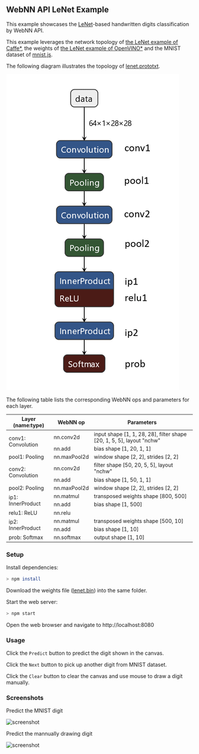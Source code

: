 ## WebNN API LeNet Example
This example showcases the [LeNet](http://yann.lecun.com/exdb/publis/pdf/lecun-01a.pdf)-based handwritten digits classification by WebNN API.

This example leverages the network topology of [the LeNet example of Caffe*](https://github.com/BVLC/caffe/tree/master/examples/mnist), the weights of [the LeNet example of OpenVINO*](https://github.com/openvinotoolkit/openvino/tree/2020/inference-engine/samples/ngraph_function_creation_sample) and the MNIST dataset of [mnist.js](https://github.com/cazala/mnist).

The following diagram illustrates the topology of [lenet.prototxt](https://github.com/BVLC/caffe/blob/master/examples/mnist/lenet.prototxt).

![topology](topology.png)

The following table lists the corresponding WebNN ops and parameters for each layer.

<table>
    <thead>
        <tr>
            <th>Layer (name:type)</th>
            <th>WebNN op</th>
            <th>Parameters</th>
        </tr>
    </thead>
    <tbody>
        <tr>
            <td rowspan=2>conv1: Convolution</td>
            <td>nn.conv2d</td>
            <td>input shape [1, 1, 28, 28], filter shape [20, 1, 5, 5], layout "nchw"</td>
        </tr>
        <tr>
            <td>nn.add</td>
            <td>bias shape [1, 20, 1, 1]</td>
        </tr>
        <tr>
            <td>pool1: Pooling</td>
            <td>nn.maxPool2d</td>
            <td>window shape [2, 2], strides [2, 2]</td>
        </tr>
        <tr>
            <td rowspan=2>conv2: Convolution</td>
            <td>nn.conv2d</td>
            <td>filter shape [50, 20, 5, 5], layout "nchw"</td>
        </tr>
        <tr>
            <td>nn.add</td>
            <td>bias shape [1, 50, 1, 1]</td>
        </tr>
        <tr>
            <td>pool2: Pooling</td>
            <td>nn.maxPool2d</td>
            <td>window shape [2, 2], strides [2, 2]</td>
        </tr>
        <tr>
            <td rowspan=2>ip1: InnerProduct</td>
            <td>nn.matmul</td>
            <td>transposed weights shape [800, 500]</td>
        </tr>
        <tr>
            <td>nn.add</td>
            <td>bias shape [1, 500]</td>
        </tr>
        <tr>
            <td>relu1: ReLU</td>
            <td>nn.relu</td>
            <td></td>
        </tr>
        <tr>
            <td rowspan=2>ip2: InnerProduct</td>
            <td>nn.matmul</td>
            <td>transposed weights shape [500, 10]</td>
        </tr>
        <tr>
            <td>nn.add</td>
            <td>bias shape [1, 10]</td>
        </tr>
        <tr>
            <td>prob: Softmax</td>
            <td>nn.softmax</td>
            <td>output shape [1, 10]</td>
        </tr>
    </tbody>
</table>

### Setup
Install dependencies:
```sh
> npm install
```

Download the weights file ([lenet.bin](https://github.com/openvinotoolkit/openvino/blob/2020/inference-engine/samples/ngraph_function_creation_sample/lenet.bin)) into the same folder.

Start the web server:
```sh
> npm start
```

Open the web browser and navigate to http://localhost:8080

### Usage
Click the `Predict` button to predict the digit shown in the canvas.

Click the `Next` button to pick up another digit from MNIST dataset.

Click the `Clear` button to clear the canvas and use mouse to draw a digit manually.

### Screenshots
Predict the MNIST digit

![screenshot](screenshot.png)

Predict the mannually drawing digit

![screenshot](screenshot_manual.png)
